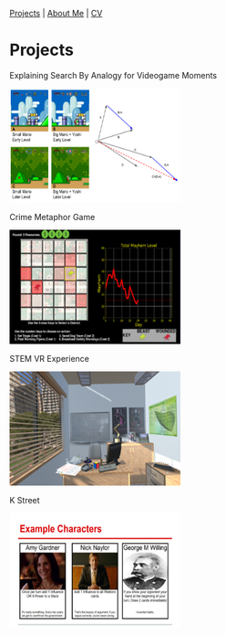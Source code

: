 [Projects](index.html) | [About Me](bio.html) | [CV](CV.html) 

# Projects

<div class="gallery">
  
  <div class="desc">
  
  Explaining Search By Analogy for Videogame Moments
  
  </div>
  
  <a href="Analogy_Explainer.html">
    <img src="Analogy.png" alt="Search by Analogy" width="300" height="200">
  
  </a>

</div>

<div class="gallery">
  
  <div class="desc">
  
  Crime Metaphor Game
  
  </div>
  
  <a href="CMG.html">
    <img src="crimegame.png" alt="Crime Metaphor Game" width="300" height="200">
  </a>

</div>

<div class="gallery">
  
  <div class="desc">
  
  STEM VR Experience
  
  </div>
  
  <a href="STEM_VR.html">
    <img src="STEM_VR.png" alt="STEM VR" width="300" height="200">
  </a>
 
</div>

<div class="gallery">
    
   <div class="desc">
  
   K Street
  
   </div>
  
  <a href="K_Street.html">
    <img src="kstreet.png" alt="K Street Card Game" width="300" height="200">
  </a>
 
</div>

